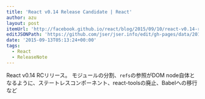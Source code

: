 ```yaml
---
title: 'React v0.14 Release Candidate | React'
author: azu
layout: post
itemUrl: 'http://facebook.github.io/react/blog/2015/09/10/react-v0.14-rc1.html'
editJSONPath: 'https://github.com/jser/jser.info/edit/gh-pages/data/2015/09/index.json'
date: '2015-09-13T05:13:24+00:00'
tags:
  - React
  - ReleaseNote
---
```

React v0.14 RCリリース。
モジュールの分割、`refs`の参照がDOM node自体となるように、ステートレスコンポーネント、react-toolsの廃止、Babelへの移行など
